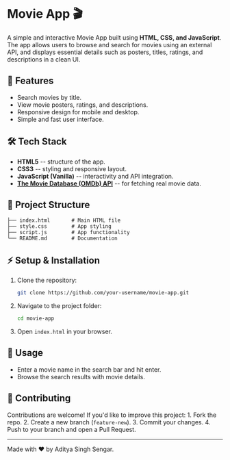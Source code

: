# Movie App 🎬

A simple and interactive Movie App built using **HTML, CSS, and
JavaScript**. The app allows users to browse and search for movies using
an external API, and displays essential details such as posters, titles,
ratings, and descriptions in a clean UI.

## 🚀 Features

-   Search movies by title.
-   View movie posters, ratings, and descriptions.
-   Responsive design for mobile and desktop.
-   Simple and fast user interface.

## 🛠️ Tech Stack

-   **HTML5** -- structure of the app.
-   **CSS3** -- styling and responsive layout.
-   **JavaScript (Vanilla)** -- interactivity and API integration.
-   **[The Movie Database (OMDb) API](https://www.themoviedb.org/)** --
    for fetching real movie data.

## 📂 Project Structure

    ├── index.html       # Main HTML file
    ├── style.css        # App styling
    ├── script.js        # App functionality
    └── README.md        # Documentation

## ⚡ Setup & Installation

1.  Clone the repository:

    ``` bash
    git clone https://github.com/your-username/movie-app.git
    ```

2.  Navigate to the project folder:

    ``` bash
    cd movie-app
    ```

3.  Open `index.html` in your browser.

## 🎯 Usage

-   Enter a movie name in the search bar and hit enter.
-   Browse the search results with movie details.

## 🤝 Contributing

Contributions are welcome! If you'd like to improve this project: 1.
Fork the repo. 2. Create a new branch (`feature-new`). 3. Commit your
changes. 4. Push to your branch and open a Pull Request.


------------------------------------------------------------------------

Made with ❤️ by Aditya Singh Sengar.
